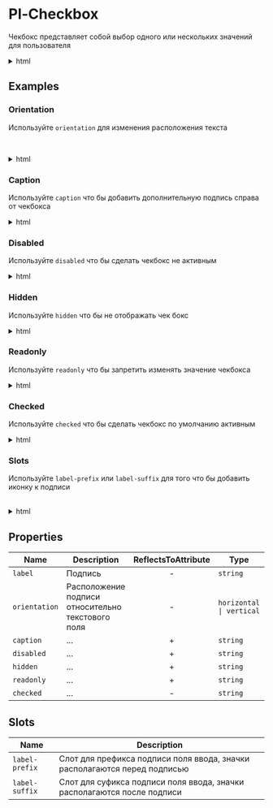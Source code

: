 # Pl-Checkbox
Чекбокс представляет собой выбор одного или нескольких значений для пользователя

<pl-checkbox label="Чекбокс" orientation="horizontal"></pl-checkbox>

<details>
    <summary>html</summary>

    <pl-checkbox label="Чекбокс" orientation="horizontal"></pl-checkbox>
</details>

## Examples

### Orientation
Используйте `orientation` для изменения расположения текста

<pl-checkbox label="horizontal orientation" orientation="horizontal"></pl-checkbox>
<br>
<pl-checkbox label="vertical orientation" orientation="vertical"></pl-checkbox>

<details>
    <summary>html</summary>

    <pl-checkbox label="horizontal orientation" orientation="horizontal"></pl-checkbox>

    <pl-checkbox label="vertical orientation" orientation="vertical"></pl-checkbox>
</details>

### Caption
Используйте `caption` что бы добавить дополнительную подпись справа от чекбокса

<pl-checkbox label="label" caption="caption" orientation="horizontal"></pl-checkbox>

<details>
    <summary>html</summary>

    <pl-checkbox label="horizontal orientation" orientation="horizontal"></pl-checkbox>

    <pl-checkbox label="vertical orientation" orientation="vertical"></pl-checkbox>
</details>

### Disabled
Используйте `disabled` что бы сделать чекбокс не активным

<pl-checkbox label="Текст" disabled orientation="horizontal"></pl-checkbox>

<details>
    <summary>html</summary>

    <pl-checkbox label="Текст" disabled orientation="horizontal"></pl-checkbox>
</details>

### Hidden
Используйте `hidden` что бы не отображать чек бокс

<pl-checkbox label="Текст" hidden orientation="horizontal"></pl-checkbox>

<details>
    <summary>html</summary>

    <pl-checkbox label="Текст" hidden orientation="horizontal"></pl-checkbox>
</details>

### Readonly
Используйте `readonly` что бы запретить изменять значение чекбокса

<pl-checkbox label="Текст" readonly orientation="horizontal"></pl-checkbox>

<details>
    <summary>html</summary>

    <pl-checkbox label="Текст" readonly orientation="horizontal"></pl-checkbox>
</details>

### Сhecked
Используйте `checked` что бы сделать чекбокс по умолчанию активным

<pl-checkbox label="Текст" checked orientation="horizontal"></pl-checkbox>

<details>
    <summary>html</summary>

    <pl-checkbox label="Текст" checked orientation="horizontal"></pl-checkbox>
</details>

### Slots
Используйте `label-prefix` или `label-suffix` для того что бы добавить иконку к подписи

<pl-checkbox label="Текст" label-width="60" orientation="horizontal">
    <pl-icon slot="label-prefix" variant="primary" iconset="pl-default" size="16" icon="settings"></pl-icon>
</pl-checkbox>
<br>
<pl-checkbox label="Текст" label-width="60" orientation="horizontal">
    <pl-icon slot="label-suffix" variant="primary" iconset="pl-default" size="16" icon="settings"></pl-icon>
</pl-checkbox>

<details>
    <summary>html</summary>

    <pl-checkbox label="Текст" label-width="60" orientation="horizontal">
        <pl-icon slot="label-prefix" variant="primary" iconset="pl-default" size="16" icon="settings"></pl-icon>
    </pl-checkbox>

    <pl-checkbox label="Текст" label-width="60" orientation="horizontal">
        <pl-icon slot="label-suffix" variant="primary" iconset="pl-default" size="16" icon="settings"></pl-icon>
    </pl-checkbox>
</details>


## Properties

| Name  | Description  | ReflectsToAttribute | Type | Default
|---|---|:----:|---|:---:|
| `label` | Подпись  | - | `string` |  (empty)
| `orientation` | Расположение подписи относительно текстового поля | - | `horizontal \| vertical` | `vertical`
| `caption` | ...  |  + | `string` | `false`
| `disabled` | ...  |  + | `string` | `false`
| `hidden` | ...  |  + | `string` | `false`
| `readonly` | ...  |  + | `string` | `false`
| `checked` | ...  |  - | `string` | `false`


## Slots

| Name  | Description  
|---|---
| `label-prefix` | Слот для префикса подписи поля ввода, значки располагаются перед подписью
| `label-suffix` | Слот для суфикса подписи поля ввода, значки располагаются после подписи
